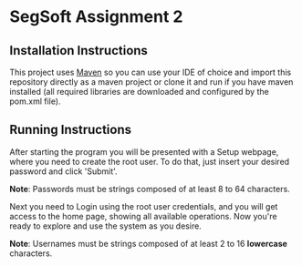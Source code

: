 # SegSoft Assignment 2

## Installation Instructions

This project uses [Maven][1] so you can use your IDE of choice and import this repository directly as a maven project or
clone it and run if you have maven installed (all required libraries are downloaded and configured by the pom.xml file).

## Running Instructions

After starting the program you will be presented with a Setup webpage, where you need to create the root user.
To do that, just insert your desired password and click 'Submit'.

**Note**: Passwords must be strings composed of at least 8 to 64 characters.

Next you need to Login using the root user credentials, and you will get access to the home page, showing all available operations.
Now you're ready to explore and use the system as you desire.

**Note**: Usernames must be strings composed of at least 2 to 16 **lowercase** characters.

[1]: https://maven.apache.org/